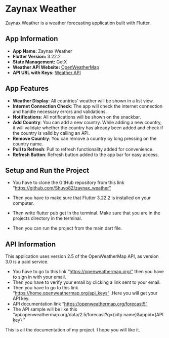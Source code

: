 # Zaynax Weather

Zaynax Weather is a weather forecasting application built with Flutter.

## App Information

- **App Name:** Zaynax Weather
- **Flutter Version:** 3.22.2
- **State Management:** GetX
- **Weather API Website:** [OpenWeatherMap](https://openweathermap.org/)
- **API URL with Keys:** [Weather API](https://api.openweathermap.org/data/2.5/weather?q=dhaka,bd&APPID=713c5bae5a4e237d71e3afef6e075d20)


## App Features
- **Weather Display**: All countries' weather will be shown in a list view.
- **Internet Connection Check**: The app will check the internet connection and handle necessary errors and validations.
- **Notifications**: All notifications will be shown on the snackbar.
- **Add Country**: You can add a new country. While adding a new country, it will validate whether the country has already been added and check if the country is valid by calling an API.
- **Remove Country**: You can remove a country by long pressing on the country name.
- **Pull to Refresh**: Pull to refresh functionality added for convenience.
- **Refresh Button**: Refresh button added to the app bar for easy access.

## Setup and Run the Project

- You have to clone the GitHub repository from this link “https://github.com/Shuvo82/zaynax_weather”
- Then you have to make sure that Flutter 3.22.2 is installed on your computer. 
- Then write flutter pub get In the terminal. Make sure that you are in the projects directory in the terminal.

- Then you can run the project from the main.dart file.

## API Information

This application uses version 2.5 of the OpenWeatherMap API, as version 3.0 is a paid service.

- You have to go to this link “https://openweathermap.org/” then you have to sign in with your email.
- Then you have to verify your email by clicking a link sent to your email.
- Then you have to go to this link “https://home.openweathermap.org/api_keys” .Here you will get your API key.
- API documentation link “https://openweathermap.org/forecast5”
- The API sample will be like this “api.openweathermap.org/data/2.5/forecast?q={city name}&appid={API key} ”

This is all the documentation of my project. I hope you will like it.

